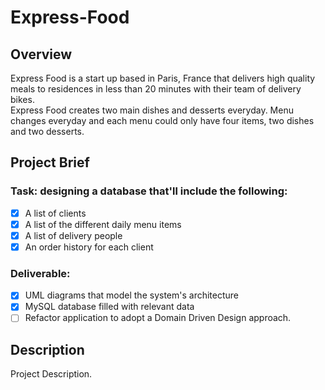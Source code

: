 # Express-Food  
## Overview
Express Food is a start up based in Paris, France that delivers high quality meals to residences in less than 20 minutes with their team of delivery bikes.  
Express Food creates two main dishes and desserts everyday. Menu changes everyday and each menu could only have four items, two dishes and two desserts.  
## Project Brief
### Task: designing a database that'll include the following:
- [x] A list of clients
- [x] A list of the different daily menu items
- [x] A list of delivery people
- [x] An order history for each client  

### Deliverable:
- [x] UML diagrams that model the system's architecture
- [x] MySQL database filled with relevant data
- [ ] Refactor application to adopt a Domain Driven Design approach.
## Description
Project Description.
